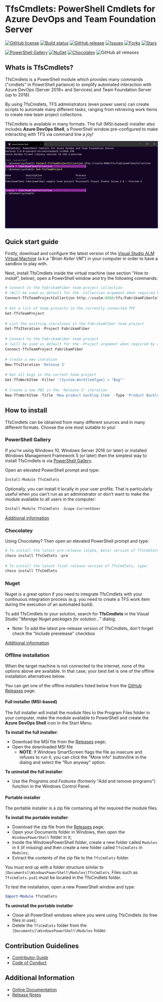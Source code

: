 # TfsCmdlets: PowerShell Cmdlets for Azure DevOps and Team Foundation Server

[![GitHub license](https://img.shields.io/badge/license-MIT-blue.svg)](https://raw.githubusercontent.com/igoravl/tfscmdlets/master/LICENSE.md) [![Build status](https://github.com/igoravl/TfsCmdlets/actions/workflows/main.yml/badge.svg?label=Build)](https://github.com/igoravl/TfsCmdlets/actions/workflows/main.yml) [![GitHub release](https://img.shields.io/github/release/igoravl/tfscmdlets.svg)](https://github.com/igoravl/tfscmdlets/releases) [![Issues](https://img.shields.io/github/issues/igoravl/tfscmdlets.svg)](https://github.com/igoravl/tfscmdlets/issues) [![Forks](https://img.shields.io/github/forks/igoravl/tfscmdlets.svg)](https://github.com/igoravl/tfscmdlets/forks) [![Stars](https://img.shields.io/github/stars/igoravl/tfscmdlets.svg)](https://github.com/igoravl/tfscmdlets/stargazers)

[![PowerShell Gallery](https://img.shields.io/powershellgallery/dt/tfscmdlets?label=PSGallery)](https://www.powershellgallery.com/packages/TfsCmdlets) [![NuGet](https://img.shields.io/nuget/dt/TfsCmdlets.svg?label=Nuget)](http://nuget.org/packages/tfscmdlets) [![Chocolatey](https://img.shields.io/chocolatey/dt/TfsCmdlets.svg?label=Chocolatey)](http://chocolatey.org/packages/tfscmdlets) ![GitHub all releases](https://img.shields.io/github/downloads/igoravl/tfscmdlets/total?label=GitHub) 


## Whats is TfsCmdlets?

TfsCmdlets is a PowerShell module which provides many commands ("cmdlets" in PowerShell parlance) to simplify automated interaction with Azure DevOps (Server 2019+ and Services) and Team Foundation Server (up to 2018). 

By using TfsCmdlets, TFS administrators (even power users) can create scripts to automate many different tasks, ranging from retrieving work items to create new team project collections.

TfsCmdlets is available in many formats. The full (MSI-based) installer also includes **Azure DevOps Shell**, a PowerShell window pre-configured to make interacting with TFS via command line a joy!

![Azure DevOps Shell](Assets/TfsShell.png)

## Quick start guide 

Firstly, download and configure the latest version of the [Visual Studio ALM Virtual Machine](http://aka.ms/almvm) (a.k.a "_Brian Keller VM_") in your computer in order to have a sandbox to play with. 

Next, install TfsCmdlets inside the virtual machine (see section "_How to install_", below), open a PowerShell window and try the following commands:


```PowerShell
# Connect to the FabrikamFiber team project collection
# (Will be used as default for the -Collection argument when required by a cmdlet)
Connect-TfsTeamProjectCollection http://vsalm:8080/tfs/FabrikamFiberCollection

# Get a list of team projects in the currently connected TPC
Get-TfsTeamProject

# List the existing iterations in the FabrikamFiber team project
Get-TfsIteration -Project FabrikamFiber

# Connect to the FabrikamFiber team project
# (will be used as default for the -Project argument when required by a cmdlet)
Connect-TfsTeamProject FabrikamFiber

# Create a new iteration
New-TfsIteration 'Release 3'

# Get all bugs in the current team project
Get-TfsWorkItem -Filter '[System.WorkItemType] = "Bug"'

# Create a new PBI in the 'Release 3' iteration
New-TfsWorkItem -Title 'New product backlog item' -Type 'Product Backlog Item' -Fields @{'System.IterationPath'='Release 3'}

```

## How to install

TfsCmdlets can be obtained from many different sources and in many different formats. Choose the one most suitable to you!

### PowerShell Gallery

If you're using Windows 10, Windows Server 2016 (or later) or installed Windows Management Framework 5 (or later) then the simplest way to install TfsCmdlets is via [PowerShell Gallery](https://www.powershellgallery.com/).

Open an elevated PowerShell prompt and type:

```PowerShell
Install-Module TfsCmdlets
```

Optionally, you can install it locally in your user profile. That is particularly useful when you can't run as an administrator or don't want to make the module available to all users in the computer:

```PowerShell
Install-Module TfsCmdlets -Scope CurrentUser
```

[Additional information](https://www.powershellgallery.com/packages/TfsCmdlets/)

### Chocolatey

Using Chocolatey? Then open an elevated PowerShell prompt and type:

```PowerShell
# To install the latest pre-release (alpha, beta) version of TfsCmdlets, type:
choco install TfsCmdlets -pre

# To install the latest final release version of TfsCmdlets, type:
choco install TfsCmdlets
```

### Nuget

Nuget is a great option if you need to integrate TfsCmdlets with your continuous integration process (e.g. you need to create a TFS work item during the execution of an automated build).

To add TfsCmdlets to your solution, search for **TfsCmdlets** in the Visual Studio "_Manage Nuget packages for solution..._" dialog.

- Note: To add the latest pre-release version of TfsCmdlets, don't forget check the "Include prerelease" checkbox

[Additional information](http://www.nuget.org/packages/tfscmdlets)

### Offline installation

When the target machine is not connected to the internet, none of the options above are available. In that case, your best bet is one of the offline installation alternatives below.

You can get one of the offline installers listed below from the [GitHub Releases](https://github.com/igoravl/tfscmdlets/releases) page.

#### Full installer (MSI-based)

The full installer will install the module files to the Program Files folder in your computer, make the module available to PowerShell and create the **Azure DevOps Shell** icon in the Start Menu.

**To install the full installer**:

- Download the MSI file from the [Releases](https://github.com/igoravl/tfscmdlets/releases) page;
- Open the downloaded MSI file
	- **NOTE**: If Windows SmartScreen flags the file as insecure and refuses to run it, you can click the "More info" button/link in the dialog and select the "Run anyway" option.

**To uninstall the full installer**:

- Use the _Programs and Features_ (formerly "Add and remove programs") function in the Windows Control Panel.

#### Portable installer

The portable installer is a zip file containing all the required the module files. 

**To install the portable installer**:

- Download the zip file from the [Releases](https://github.com/igoravl/tfscmdlets/releases) page;
- Open your Documents folder in Windows, then open the ```WindowsPowerShell``` folder in it;
- Inside the WindowsPowerShell folder, create a new folder called ```Modules``` in it (if missing) and then create a new folder called ```TfsCmdlets``` in ```Modules```;
- Extract the contents of the zip file to the ```TfsCmdlets``` folder.

You must end up with a folder structure similar to ```[Documents]\WindowsPowerShell\Modules\TfsCmdlets```. Files such as ```TfsCmdlets.psd1``` must be located in the TfsCmdlets folder.

To test the installation, open a new PowerShell window and type:

```PowerShell
Import-Module TfsCmdlets
```

**To uninstall the portable installer**

- Close all PowerShell windows where you were using TfsCmdlets (to free files in use);
- Delete the ```TfsCmdlets``` folder from the ```[Documents]\WindowsPowerShell\Modules``` folder.

## Contribution Guidelines

- [Contributor Guide](CONTRIBUTING.md)
- [Code of Conduct](CODE_OF_CONDUCT.md)

## Additional Information

- [Online Documentation](https://tfscmdlets.dev/)
- [Release Notes](https://github.com/igoravl/TfsCmdlets/blob/master/RELEASENOTES.md)
